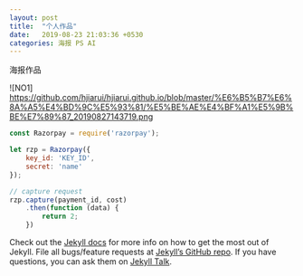 ```yaml
---
layout: post
title:  "个人作品"
date:   2019-08-23 21:03:36 +0530
categories: 海报 PS AI
---
```

海报作品

![NO1] https://github.com/hjiarui/hjiarui.github.io/blob/master/%E6%B5%B7%E6%8A%A5%E4%BD%9C%E5%93%81/%E5%BE%AE%E4%BF%A1%E5%9B%BE%E7%89%87_20190827143719.png

```javascript
const Razorpay = require('razorpay');

let rzp = Razorpay({
	key_id: 'KEY_ID',
	secret: 'name'
});

// capture request
rzp.capture(payment_id, cost)
	.then(function (data) {
		return 2;
	})
```

Check out the [Jekyll docs][jekyll-docs] for more info on how to get the most out of Jekyll. File all bugs/feature requests at [Jekyll’s GitHub repo][jekyll-gh]. If you have questions, you can ask them on [Jekyll Talk][jekyll-talk].

[jekyll-docs]: https://jekyllrb.com/docs/home
[jekyll-gh]:   https://github.com/jekyll/jekyll
[jekyll-talk]: https://talk.jekyllrb.com/
